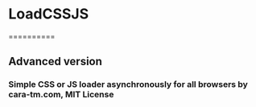 # LoadCSSJS 
==========

## Advanced version

### Simple CSS or JS loader asynchronously for all browsers by cara-tm.com, MIT License


